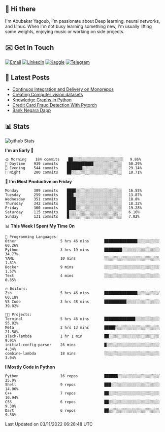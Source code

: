 ## 👋 Hi there

I'm Abubakar Yagoub, I'm passionate about Deep learning, neural networks, and
Linux. When I'm not busy learning something new, I'm usually lifting some
weights, enjoying music or working on side projects.

## ✉️ Get In Touch

[![Email](https://img.shields.io/badge/Email-f1f1f1?style=for-the-badge&logo=gmail&logoColor=0f111a)](mailto:git@blacksuan19.dev)
[![LinkedIn](https://img.shields.io/badge/LinkedIn-0077B5?style=for-the-badge&logo=linkedin&logoColor=white)](https://www.linkedin.com/in/blacksuan19/)
[![Kaggle](https://img.shields.io/badge/Kaggle-5acfff?style=for-the-badge&logo=kaggle&logoColor=white)](http://kaggle.com/abubakaryagob/)
[![Telegram](https://img.shields.io/badge/Telegram-2CA5E0?style=for-the-badge&logo=telegram&logoColor=white)](https://t.me/blacksuan19)

## 📩 Latest Posts

<!-- BLOG-POST-LIST:START -->
- [Continuos Integration and Delivery on Monorepos](https://www.blacksuan19.dev/blog/github-actions-monorepos/)
- [Creating Computer vision datasets](https://www.blacksuan19.dev/blog/creating-datasets/)
- [Knowledge Graphs in Python](https://www.blacksuan19.dev/projects/Knowledge_Graphs/)
- [Credit Card Fraud Detection With Pytorch](https://www.blacksuan19.dev/projects/credit-card-fraud-detection-with-pytorch/)
- [Bank Negara Dapp](https://www.blacksuan19.dev/projects/bank-negara/)
<!-- BLOG-POST-LIST:END -->

## 📊 Stats

![github Stats](https://github-readme-stats.vercel.app/api?username=blacksuan19&theme=github_dark&show_icons=true&count_private=true&custom_title=Github%20Stats&hide_border=true)

<!--START_SECTION:waka-->
**I'm an Early 🐤** 

```text
🌞 Morning    184 commits    ██░░░░░░░░░░░░░░░░░░░░░░░   9.86% 
🌆 Daytime    939 commits    ████████████░░░░░░░░░░░░░   50.29% 
🌃 Evening    544 commits    ███████░░░░░░░░░░░░░░░░░░   29.14% 
🌙 Night      200 commits    ██░░░░░░░░░░░░░░░░░░░░░░░   10.71%

```
📅 **I'm Most Productive on Friday** 

```text
Monday       309 commits    ████░░░░░░░░░░░░░░░░░░░░░   16.55% 
Tuesday      259 commits    ███░░░░░░░░░░░░░░░░░░░░░░   13.87% 
Wednesday    351 commits    ████░░░░░░░░░░░░░░░░░░░░░   18.8% 
Thursday     342 commits    ████░░░░░░░░░░░░░░░░░░░░░   18.32% 
Friday       360 commits    ████░░░░░░░░░░░░░░░░░░░░░   19.28% 
Saturday     115 commits    █░░░░░░░░░░░░░░░░░░░░░░░░   6.16% 
Sunday       131 commits    █░░░░░░░░░░░░░░░░░░░░░░░░   7.02%

```


📊 **This Week I Spent My Time On** 

```text
💬 Programming Languages: 
Other                    5 hrs 46 mins       ███████████████░░░░░░░░░░   60.26% 
Python                   3 hrs 19 mins       ████████░░░░░░░░░░░░░░░░░   34.77% 
YAML                     10 mins             ░░░░░░░░░░░░░░░░░░░░░░░░░   1.81% 
Docker                   9 mins              ░░░░░░░░░░░░░░░░░░░░░░░░░   1.57% 
Text                     4 mins              ░░░░░░░░░░░░░░░░░░░░░░░░░   0.85%

🔥 Editors: 
Zsh                      5 hrs 46 mins       ███████████████░░░░░░░░░░   60.18% 
VS Code                  3 hrs 48 mins       ██████████░░░░░░░░░░░░░░░   39.82%

🐱‍💻 Projects: 
Terminal                 5 hrs 46 mins       ██████████████░░░░░░░░░░░   55.82% 
Meta                     2 hrs 13 mins       █████░░░░░░░░░░░░░░░░░░░░   21.58% 
slack-lambda             1 hr 1 min          ██░░░░░░░░░░░░░░░░░░░░░░░   9.91% 
initial-config-parser    26 mins             █░░░░░░░░░░░░░░░░░░░░░░░░   4.34% 
combine-lambda           18 mins             ░░░░░░░░░░░░░░░░░░░░░░░░░   3.04%

```

**I Mostly Code in Python** 

```text
Python                   16 repos            ██████░░░░░░░░░░░░░░░░░░░   25.0% 
Shell                    9 repos             ███░░░░░░░░░░░░░░░░░░░░░░   14.06% 
C++                      7 repos             ██░░░░░░░░░░░░░░░░░░░░░░░   10.94% 
CSS                      6 repos             ██░░░░░░░░░░░░░░░░░░░░░░░   9.38% 
Dart                     6 repos             ██░░░░░░░░░░░░░░░░░░░░░░░   9.38%

```



 Last Updated on 03/11/2022 06:28:48 UTC
<!--END_SECTION:waka-->
